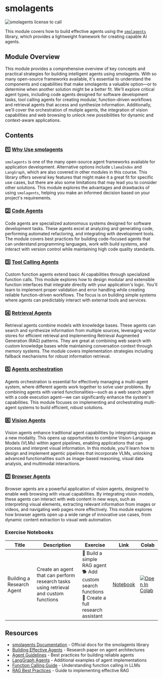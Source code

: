 # smolagents

![smolagents license to call](https://huggingface.co/datasets/huggingface/documentation-images/resolve/main/smolagents/license_to_call.png)

This module covers how to build effective agents using the [`smolagents`](https://github.com/huggingface/smolagents) library, which provides a lightweight framework for creating capable AI agents.

## Module Overview

This module provides a comprehensive overview of key concepts and practical strategies for building intelligent agents using smolagents. With so many open-source frameworks available, it's essential to understand the components and capabilities that make smolagents a valuable option—or to determine when another solution might be a better fit.  We'll explore critical agent types, including code agents designed for software development tasks, tool calling agents for creating modular, function-driven workflows and retrieval agents that access and synthesize information. Additionally, we'll cover the orchestration of mutiple agents, the integration of vision capabilities and web browsing to unlock new possibilities for dynamic and context-aware applications.

## Contents

### 1️⃣ [Why Use smolagents](./why_use_smolagents.md)

`smolagents` is one of the many open-source agent frameworks available for application development. Alternative options include `LlamaIndex` and `LangGraph`, which are also covered in other modules in this course. This library offers several key features that might make it a great fit for specific use cases, but there are also some limitations that may lead you to consider other solutions. This module explores the advantages and drawbacks of using `smolagents`, helping you make an informed decision based on your project's requirements.

### 2️⃣  [Code Agents](./code_agents.md)

Code agents are specialized autonomous systems designed for software development tasks. These agents excel at analyzing and generating code, performing automated refactoring, and integrating with development tools. The module covers best practices for building code-focused agents that can understand programming languages, work with build systems, and interact with version control while maintaining high code quality standards.

### 3️⃣ [Tool Calling Agents](./tool_calling_agents.md)

Custom function agents extend basic AI capabilities through specialized function calls. This module explores how to design modular and extensible function interfaces that integrate directly with your application's logic. You'll learn to implement proper validation and error handling while creating reliable function-driven workflows. The focus is on building simple systems where agents can predictably interact with external tools and services.

### 4️⃣ [Retrieval Agents](./retrieval_agents.md)

Retrieval agents combine models with knowledge bases. These agents can search and synthesize information from multiple sources, leveraging vector stores for efficient retrieval and implementing Retrieval Augmented Generation (RAG) patterns. They are great at combining web search with custom knowledge bases while maintaining conversation context through memory systems. The module covers implementation strategies including fallback mechanisms for robust information retrieval.

### 5️⃣ [Agents orchestration](./agents_orchestration.md)

Agents orchestration is essential for effectively managing a multi-agent system, where different agents work together to solve user problems. By combining agents with varied functionalities—such as a web search agent with a code execution agent—we can significantly enhance the system's capabilities. This module focuses on implementing and orchestrating multi-agent systems to build efficient, robust solutions.

### 6️⃣ [Vision Agents](./vision_agents.md)

Vision agents enhance traditional agent capabilities by integrating vision as a new modality. This opens up opportunities to combine Vision-Language Models (VLMs) within agent pipelines, enabling applications that can process and interpret visual information. In this module, you'll learn how to design and implement agentic pipelines that incorporate VLMs, unlocking advanced functionalities such as image-based reasoning, visual data analysis, and multimodal interactions.

### 7️⃣ [Browser Agents](./browser_agents.md)

Browser agents are a powerful application of vision agents, designed to enable web browsing with visual capabilities. By integrating vision models, these agents can interact with web content in new ways, such as interpreting visual elements, extracting relevant information from images or videos, and navigating web pages more effectively. This module explores how browser agents open up a wide range of innovative use cases, from dynamic content extraction to visual web automation. 


### Exercise Notebooks

| Title | Description | Exercise | Link | Colab |
|-------|-------------|----------|------|-------|
| Building a Research Agent | Create an agent that can perform research tasks using retrieval and custom functions | 🐢 Build a simple RAG agent <br> 🐕 Add custom search functions <br> 🦁 Create a full research assistant | [Notebook](./notebooks/agents.ipynb) | <a target="_blank" href="https://colab.research.google.com/github/huggingface/smol-course/blob/main/8_agents/notebooks/agents.ipynb"><img src="https://colab.research.google.com/assets/colab-badge.svg" alt="Open In Colab"/></a> |

## Resources

- [smolagents Documentation](https://huggingface.co/docs/smolagents) - Official docs for the smolagents library
- [Building Effective Agents](https://www.anthropic.com/research/building-effective-agents) - Research paper on agent architectures
- [Agent Guidelines](https://huggingface.co/docs/smolagents/tutorials/building_good_agents) - Best practices for building reliable agents
- [LangGraph Agents](https://langchain-ai.github.io/langgraph/) - Additional examples of agent implementations
- [Function Calling Guide](https://platform.openai.com/docs/guides/function-calling) - Understanding function calling in LLMs
- [RAG Best Practices](https://www.pinecone.io/learn/retrieval-augmented-generation/) - Guide to implementing effective RAG
